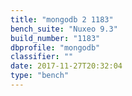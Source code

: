 ```yaml
---
title: "mongodb 2 1183"
bench_suite: "Nuxeo 9.3"
build_number: "1183"
dbprofile: "mongodb"
classifier: ""
date: 2017-11-27T20:32:04
type: "bench"
---
```

